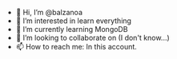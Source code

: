- 👋 Hi, I’m @balzanoa
- 👀 I’m interested in learn everything
- 🌱 I’m currently learning MongoDB
- 💞️ I’m looking to collaborate on (I don't know...)
- 📫 How to reach me: In this account.

<!---
balzanoa/balzanoa is a ✨ special ✨ repository because its `README.md` (this file) appears on your GitHub profile.
You can click the Preview link to take a look at your changes.
--->
